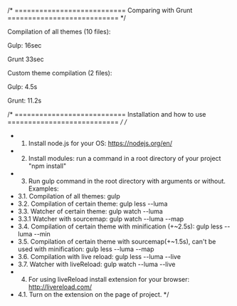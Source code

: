 /* ===========================
   Comparing with Grunt
   =========================== */
   
Compilation of all themes (10 files):

Gulp: 16sec

Grunt 33sec

Custom theme compilation (2 files):

Gulp: 4.5s

Grunt: 11.2s

/* ===========================
   Installation and how to use
   =========================== */
/*
 * 1. Install node.js for your OS: https://nodejs.org/en/
 * 2. Install modules: run a command in a root directory of your project "npm install"
 * 3. Run gulp command in the root directory with arguments or without. Examples:
 * 3.1. Compilation of all themes: gulp
 * 3.2. Compilation of certain theme: gulp less --luma
 * 3.3. Watcher of certain theme: gulp watch --luma
 * 3.3.1 Watcher with sourcemap: gulp watch --luma --map
 * 3.4. Compilation of certain theme with minification (+~2.5s): gulp less --luma --min
 * 3.5. Compilation of certain theme with sourcemap(+~1.5s), can't be used with minification: gulp less --luma --map
 * 3.6. Compilation with live reload: gulp less --luma --live
 * 3.7. Watcher with liveReload: gulp watch --luma --live
 * 4. For using liveReload install extension for your browser: http://livereload.com/
 * 4.1. Turn on the extension on the page of project.
 */
